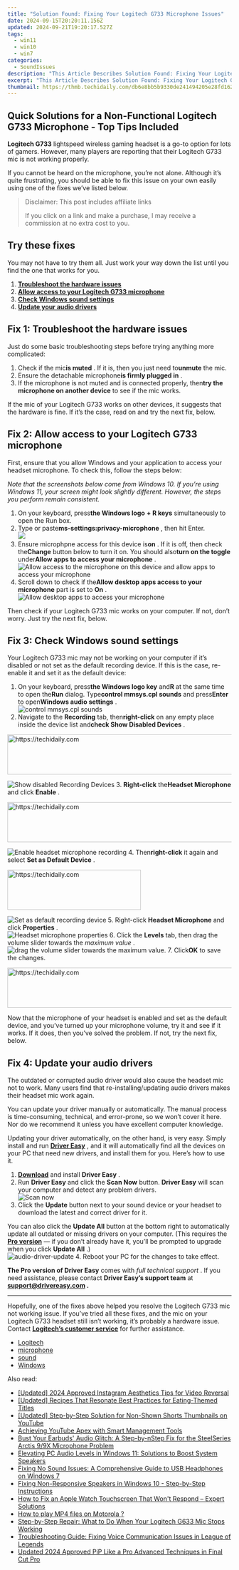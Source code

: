 ```yaml
---
title: "Solution Found: Fixing Your Logitech G733 Microphone Issues"
date: 2024-09-15T20:20:11.156Z
updated: 2024-09-21T19:20:17.527Z
tags:
  - win11
  - win10
  - win7
categories:
  - SoundIssues
description: "This Article Describes Solution Found: Fixing Your Logitech G733 Microphone Issues"
excerpt: "This Article Describes Solution Found: Fixing Your Logitech G733 Microphone Issues"
thumbnail: https://thmb.techidaily.com/db6e8bb5b9330de241494205e28fd162607bcee64226c4e5f87f88fc35435d44.jpg
---
```


## Quick Solutions for a Non-Functional Logitech G733 Microphone - Top Tips Included

**Logitech G733** lightspeed wireless gaming headset is a go-to option for lots of gamers. However, many players are reporting that their Logitech G733 mic is not working properly.

 If you cannot be heard on the microphone, you’re not alone. Although it’s quite frustrating, you should be able to fix this issue on your own easily using one of the fixes we’ve listed below.

>  Disclaimer: This post includes affiliate links
>
>  If you click on a link and make a purchase, I may receive a commission at no extra cost to you.
>

## Try these fixes

 You may not have to try them all. Just work your way down the list until you find the one that works for you.

1. **[Troubleshoot the hardware issues](https://tools.techidaily.com/drivereasy/download/)**
2. **[Allow access to your Logitech G733 microphone](https://tools.techidaily.com/drivereasy/download/)**
3. **[Check Windows sound settings](https://tools.techidaily.com/drivereasy/download/)**
4. **[Update your audio drivers](https://tools.techidaily.com/drivereasy/download/)**

## Fix 1: Troubleshoot the hardware issues

 Just do some basic troubleshooting steps before trying anything more complicated:

1. Check if the mic**is muted** . If it is, then you just need to**unmute** the mic.
2. Ensure the detachable microphone**is firmly plugged in** .
3. If the microphone is not muted and is connected properly, then**try the microphone on another device** to see if the mic works.

 If the mic of your Logitech G733 works on other devices, it suggests that the hardware is fine. If it’s the case, read on and try the next fix, below.

## Fix 2: Allow access to your Logitech G733 microphone

 First, ensure that you allow Windows and your application to access your headset microphone. To check this, follow the steps below:

 _Note that the screenshots below come from Windows 10\. If you’re using Windows 11, your screen might look slightly different. However, the steps you perform remain consistent._

1. On your keyboard, press**the Windows logo** **\+ R keys** simultaneously to open the Run box.
2. Type or paste**ms-settings:privacy-microphone** , then hit Enter.  
![](https://www.drivereasy.com/wp-content/uploads/2021/04/win11-microphone-privacy.jpg)
3. Ensure microphpne access for this device is**on** . If it is off, then check the**Change** button below to turn it on. You should also**turn on the toggle** under**Allow apps to access your microphone** .  
![Allow access to the microphone on this device and allow apps to access your microphone](https://images.drivereasy.com/wp-content/uploads/2021/04/Allow-access-to-the-microphone-on-this-device-and-allow-apps-to-access-your-microphone.jpg)
4. Scroll down to check if the**Allow desktop apps access to your microphone** part is set to **On** .  
![Allow desktop apps to access your microphone](https://images.drivereasy.com/wp-content/uploads/2021/04/Allow-desktop-apps-to-access-your-microphone.jpg)

 Then check if your Logitech G733 mic works on your computer. If not, don’t worry. Just try the next fix, below.

## Fix 3: Check Windows sound settings

 Your Logitech G733 mic may not be working on your computer if it’s disabled or not set as the default recording device. If this is the case, re-enable it and set it as the default device:

1. On your keyboard, press**the Windows logo key** and**R** at the same time to open the**Run** dialog. Type**control mmsys.cpl sounds** and press**Enter** to open**Windows audio settings** .  
![control mmsys.cpl sounds](https://images.drivereasy.com/wp-content/uploads/2021/04/control-mmsys.cpl-sounds.jpg)
2. Navigate to the **Recording** tab, then**right-click** on any empty place inside the device list and**check Show Disabled Devices** .  

<!-- affiliate ads begin -->
<a href="https://malaysia-healthcare-travel-council.pxf.io/c/5597632/1557743/17382" target="_top" id="1557743">
  <img src="//a.impactradius-go.com/display-ad/17382-1557743" border="0" alt="https://techidaily.com" width="728" height="90"/>
</a>
<img height="0" width="0" src="https://malaysia-healthcare-travel-council.pxf.io/i/5597632/1557743/17382" style="position:absolute;visibility:hidden;" border="0" />
<!-- affiliate ads end -->

![Show disabled Recording Devices ](https://images.drivereasy.com/wp-content/uploads/2019/07/img_5b4dc36f136c6.jpg)
3. **Right-click** the**Headset Microphone** and click **Enable** .  

<!-- affiliate ads begin -->
<a href="https://ephamedtechinc.pxf.io/c/5597632/2137226/26400" target="_top" id="2137226">
  <img src="//a.impactradius-go.com/display-ad/26400-2137226" border="0" alt="https://techidaily.com" width="728" height="90"/>
</a>
<img height="0" width="0" src="https://ephamedtechinc.pxf.io/i/5597632/2137226/26400" style="position:absolute;visibility:hidden;" border="0" />
<!-- affiliate ads end -->

![Enable headset microphone recording](https://images.drivereasy.com/wp-content/uploads/2019/07/img_5b4daac96f5e7.jpg)
4. Then**right-click** it again and select **Set as Default Device** .  

<!-- affiliate ads begin -->
<a href="https://aligracehair.sjv.io/c/5597632/1918661/19272" target="_top" id="1918661">
  <img src="//a.impactradius-go.com/display-ad/19272-1918661" border="0" alt="https://techidaily.com" width="300" height="90"/>
</a>
<img height="0" width="0" src="https://aligracehair.sjv.io/i/5597632/1918661/19272" style="position:absolute;visibility:hidden;" border="0" />
<!-- affiliate ads end -->

![Set as default recording device](https://images.drivereasy.com/wp-content/uploads/2019/07/img_5b4dacbcd8e83.jpg)
5. Right-click **Headset Microphone** and click **Properties** .  
![Headset microphone properties](https://images.drivereasy.com/wp-content/uploads/2019/07/img_5b4dae7338d5d.jpg)
6. Click the **Levels** tab, then drag the volume slider towards the _maximum value_ .  
![drag the volume slider towards the maximum value.](https://images.drivereasy.com/wp-content/uploads/2020/12/img_5b4db71801655.jpg)
7. Click**OK** to save the changes.

<!-- affiliate ads begin -->
<a href="https://zebaoaffiliateprogram.pxf.io/c/5597632/2137972/21526" target="_top" id="2137972">
  <img src="//a.impactradius-go.com/display-ad/21526-2137972" border="0" alt="https://techidaily.com" width="728" height="90"/>
</a>
<img height="0" width="0" src="https://zebaoaffiliateprogram.pxf.io/i/5597632/2137972/21526" style="position:absolute;visibility:hidden;" border="0" />
<!-- affiliate ads end -->

 Now that the microphone of your headset is enabled and set as the default device, and you’ve turned up your microphone volume, try it and see if it works. If it does, then you’ve solved the problem. If not, try the next fix, below.

## Fix 4: Update your audio drivers

 The outdated or corrupted audio driver would also cause the headset mic not to work. Many users find that re-installing/updating audio drivers makes their headset mic work again.

 You can update your driver manually or automatically. The manual process is time-consuming, technical, and error-prone, so we won’t cover it here. Nor do we recommend it unless you have excellent computer knowledge.

 Updating your driver automatically, on the other hand, is very easy. Simply install and run **[Driver Easy](https://tools.techidaily.com/drivereasy/download/)**  , and it will automatically find all the devices on your PC that need new drivers, and install them for you. Here’s how to use it.

1. **[Download](https://tools.techidaily.com/drivereasy/download/)**  and install **Driver Easy** .
2. Run **Driver Easy** and click the **Scan Now** button. **Driver Easy** will scan your computer and detect any problem drivers.  
![Scan now](https://images.drivereasy.com/wp-content/uploads/2020/12/Scan-now-1.jpg)
3. Click the **Update** button next to your sound device or your headset to download the latest and correct driver for it.  

 You can also click the **Update All** button at the bottom right to automatically update all outdated or missing drivers on your computer. (This requires the **[Pro version](https://tools.techidaily.com/drivereasy/download/)**  — if you don’t already have it, you’ll be prompted to upgrade when you click **Update All** .)  
![audio-driver-update](https://images.drivereasy.com/wp-content/uploads/2021/03/audio-driver-update.jpg)
4. Reboot your PC for the changes to take effect.

**The Pro version of Driver Easy** comes with _full technical support_ . If you need assistance, please contact **Driver Easy’s support team** at **[support@drivereasy.com](https://tools.techidaily.com/drivereasy/download/) .**

---

 Hopefully, one of the fixes above helped you resolve the Logitech G733 mic not working issue. If you’ve tried all these fixes, and the mic on your Logitech G733 headset still isn’t working, it’s probably a hardware issue. Contact **[Logitech’s customer service](https://www.logitech.com/en-us/about/contact.html)**  for further assistance.

* [Logitech](https://tools.techidaily.com/drivereasy/download/)
* [microphone](https://tools.techidaily.com/drivereasy/download/)
* [sound](https://tools.techidaily.com/drivereasy/download/)
* [Windows](https://tools.techidaily.com/drivereasy/download/)

<ins class="adsbygoogle"
     style="display:block"
     data-ad-format="autorelaxed"
     data-ad-client="ca-pub-7571918770474297"
     data-ad-slot="1223367746"></ins>

<ins class="adsbygoogle"
     style="display:block"
     data-ad-client="ca-pub-7571918770474297"
     data-ad-slot="8358498916"
     data-ad-format="auto"
     data-full-width-responsive="true"></ins>

<span class="atpl-alsoreadstyle">Also read:</span>
<div><ul>
<li><a href="https://instagram-clips.techidaily.com/updated-2024-approved-instagram-aesthetics-tips-for-video-reversal/"><u>[Updated] 2024 Approved Instagram Aesthetics Tips for Video Reversal</u></a></li>
<li><a href="https://facebook-video-footage.techidaily.com/updated-recipes-that-resonate-best-practices-for-eating-themed-titles/"><u>[Updated] Recipes That Resonate Best Practices for Eating-Themed Titles</u></a></li>
<li><a href="https://facebook-record-videos.techidaily.com/updated-step-by-step-solution-for-non-shown-shorts-thumbnails-on-youtube/"><u>[Updated] Step-by-Step Solution for Non-Shown Shorts Thumbnails on YouTube</u></a></li>
<li><a href="https://youtube-videos.techidaily.com/achieving-youtube-apex-with-smart-management-tools/"><u>Achieving YouTube Apex with Smart Management Tools</u></a></li>
<li><a href="https://sound-issues.techidaily.com/bust-your-earbuds-audio-glitch-a-step-by-nstep-fix-for-the-steelseries-arctis-99x-microphone-problem/"><u>Bust Your Earbuds' Audio Glitch: A Step-by-nStep Fix for the SteelSeries Arctis 9/9X Microphone Problem</u></a></li>
<li><a href="https://sound-issues.techidaily.com/elevating-pc-audio-levels-in-windows-11-solutions-to-boost-system-speakers/"><u>Elevating PC Audio Levels in Windows 11: Solutions to Boost System Speakers</u></a></li>
<li><a href="https://sound-issues.techidaily.com/fixing-no-sound-issues-a-comprehensive-guide-to-usb-headphones-on-windows-7/"><u>Fixing No Sound Issues: A Comprehensive Guide to USB Headphones on Windows 7</u></a></li>
<li><a href="https://sound-issues.techidaily.com/fixing-non-responsive-speakers-in-windows-10-step-by-step-instructions/"><u>Fixing Non-Responsive Speakers in Windows 10 - Step-by-Step Instructions</u></a></li>
<li><a href="https://technical-tips.techidaily.com/how-to-fix-an-apple-watch-touchscreen-that-wont-respond-expert-solutions/"><u>How to Fix an Apple Watch Touchscreen That Won't Respond – Expert Solutions</u></a></li>
<li><a href="https://blog-min.techidaily.com/how-to-play-mp4-files-on-motorola-by-aiseesoft-video-converter-play-mp4-on-android/"><u>How to play MP4 files on Motorola ?</u></a></li>
<li><a href="https://sound-issues.techidaily.com/step-by-step-repair-what-to-do-when-your-logitech-g633-mic-stops-working/"><u>Step-by-Step Repair: What to Do When Your Logitech G633 Mic Stops Working</u></a></li>
<li><a href="https://sound-issues.techidaily.com/troubleshooting-guide-fixing-voice-communication-issues-in-league-of-legends/"><u>Troubleshooting Guide: Fixing Voice Communication Issues in League of Legends</u></a></li>
<li><a href="https://ai-driven-video-production.techidaily.com/updated-2024-approved-pip-like-a-pro-advanced-techniques-in-final-cut-pro/"><u>Updated 2024 Approved PiP Like a Pro Advanced Techniques in Final Cut Pro</u></a></li>
</ul></div>

